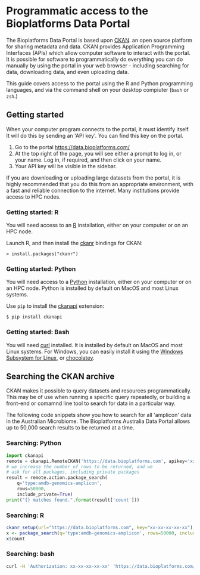 # Programmatic access to the Bioplatforms Data Portal

The Bioplatforms Data Portal is based upon [CKAN](https://ckan.org/). an open source platform for sharing metadata and data. CKAN provides Application Programming Interfaces (APIs) which allow computer software to interact with the portal. It is possible for software to programmatically do everything you can do manually by using the portal in your web browser - including searching for data, downloading data, and even uploading data.

This guide covers access to the portal using the R and Python programming languages, and via the command shell on your desktop compiuter (`bash` or `zsh`.)

## Getting started

When your computer program connects to the portal, it must identify itself. It will do this by sending an 'API key'. You can find this key on the portal.

1. Go to the portal https://data.bioplatforms.com/
2. At the top right of the page, you will see either a prompt to log in, or your name. Log in, if required, and then click on your name.
3. Your API key will be visible in the sidebar.

If you are downloading or uploading large datasets from the portal, it is highly recommended that you do this from an appropriate environment, with a fast and reliable connection to the internet. Many institutions provide access to HPC nodes.

### Getting started: R

You will need access to an [R](https://www.r-project.org) installation, either on your computer or on an HPC node.

Launch R, and then install the [ckanr](https://github.com/ropensci/ckanr) bindings for CKAN:

```
> install.packages("ckanr")
```

### Getting started: Python

You will need access to a [Python](https://www.python.org) installation, either on your computer or on an HPC node. Python is installed by default on MacOS and most Linux systems.

Use `pip` to install the [ckanapi](https://github.com/ckan/ckanapi) extension:

```
$ pip install ckanapi
```

### Getting started: Bash

You will need [curl](https://curl.haxx.se/) installed. It is installed by default on MacOS and most Linux systems. For Windows, you can easily install it using the [Windows Subsystem for Linux](https://docs.microsoft.com/en-us/windows/wsl/), or [chocolatey](https://chocolatey.org/).

## Searching the CKAN archive

CKAN makes it possible to query datasets and resources programmatically. This may be of use when running a specific query repeatedly, or building a front-end or comamnd line tool to search for data in a particular way.

The following code snippets show you how to search for all 'amplicon' data in the Australian Microbiome. The Bioplatforms Australia Data Portal allows up to 50,000 search results to be returned at a time.

### Searching: Python

```python
import ckanapi
remote = ckanapi.RemoteCKAN('https://data.bioplatforms.com', apikey='xx-xx-xx-xx-xx')
# we increase the number of rows to be returned, and we
# ask for all packages, including private packages
result = remote.action.package_search(
    q='type:amdb-genomics-amplicon',
    rows=50000,
    include_private=True)
print("{} matches found.".format(result['count']))
```

### Searching: R

```R
ckanr_setup(url="https://data.bioplatforms.com", key="xx-xx-xx-xx-xx")
x <- package_search(q='type:amdb-genomics-amplicon', rows=50000, include_private=TRUE)
x$count
```

### Searching: bash

```bash
curl -H 'Authorization: xx-xx-xx-xx-xx' 'https://data.bioplatforms.com/api/3/action/package_search?q=type:amdb-genomics-amplicon&rows=50000&include_private=true'
```
